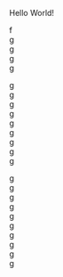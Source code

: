 Hello World!



f  
g  
g  
g  
g  

g  
g  
g  
g  
g  
g  
g  
g  
g  
  
g  
g  
g  
g  
g  
g  
g  
g  
g  
g  
